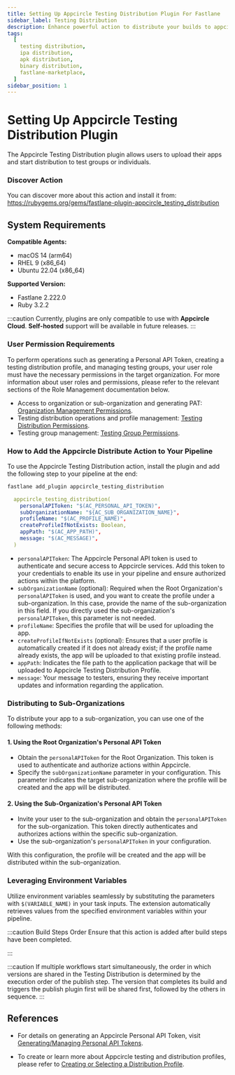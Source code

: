 ```yaml
---
title: Setting Up Appcircle Testing Distribution Plugin For Fastlane
sidebar_label: Testing Distribution
description: Enhance powerful action to distribute your builds to appcircle with fastlane
tags:
  [
    testing distribution,
    ipa distribution,
    apk distribution,
    binary distribution,
    fastlane-marketplace,
  ]
sidebar_position: 1
---
```


# Setting Up Appcircle Testing Distribution Plugin

The Appcircle Testing Distribution plugin allows users to upload their apps and start distribution to test groups or individuals.

### Discover Action

You can discover more about this action and install it from:
https://rubygems.org/gems/fastlane-plugin-appcircle_testing_distribution

## System Requirements

**Compatible Agents:**

- macOS 14 (arm64)
- RHEL 9 (x86_64)
- Ubuntu 22.04 (x86_64)

**Supported Version:**

- Fastlane 2.222.0
- Ruby 3.2.2

:::caution
Currently, plugins are only compatible to use with **Appcircle Cloud**. **Self-hosted** support will be available in future releases.
:::

### User Permission Requirements

To perform operations such as generating a Personal API Token, creating a testing distribution profile, and managing testing groups, your user role must have the necessary permissions in the target organization. For more information about user roles and permissions, please refer to the relevant sections of the Role Management documentation below.

- Access to organization or sub-organization and generating PAT: [Organization Management Permissions](https://docs.appcircle.io/account/my-organization/profile-and-team/role-management#organization-management-permissions).
- Testing distribution operations and profile management: [Testing Distribution Permissions](https://docs.appcircle.io/account/my-organization/profile-and-team/role-management#testing-distribution-permissions).
- Testing group management: [Testing Group Permissions](https://docs.appcircle.io/account/my-organization/profile-and-team/role-management#testing-group-permissions).

### How to Add the Appcircle Distribute Action to Your Pipeline

To use the Appcircle Testing Distribution action, install the plugin and add the following step to your pipeline at the end:

```bash
fastlane add_plugin appcircle_testing_distribution
```

```yml
  appcircle_testing_distribution(
    personalAPIToken: "$(AC_PERSONAL_API_TOKEN)",
    subOrganizationName: "${AC_SUB_ORGANIZATION_NAME}",
    profileName: "$(AC_PROFILE_NAME)",
    createProfileIfNotExists: Boolean,
    appPath: "$(AC_APP_PATH)",
    message: "$(AC_MESSAGE)",
  )
```

- `personalAPIToken`: The Appcircle Personal API token is used to authenticate and secure access to Appcircle services. Add this token to your credentials to enable its use in your pipeline and ensure authorized actions within the platform.
- `subOrganizationName` (optional): Required when the Root Organization's `personalAPIToken` is used, and you want to create the profile under a sub-organization. In this case, provide the name of the sub-organization in this field. If you directly used the sub-organization's `personalAPIToken`, this parameter is not needed.
- `profileName`: Specifies the profile that will be used for uploading the app.
- `createProfileIfNotExists` (optional): Ensures that a user profile is automatically created if it does not already exist; if the profile name already exists, the app will be uploaded to that existing profile instead.
- `appPath`: Indicates the file path to the application package that will be uploaded to Appcircle Testing Distribution Profile.
- `message`: Your message to testers, ensuring they receive important updates and information regarding the application.

### Distributing to Sub-Organizations

To distribute your app to a sub-organization, you can use one of the following methods:

#### 1. Using the Root Organization's Personal API Token

- Obtain the `personalAPIToken` for the Root Organization. This token is used to authenticate and authorize actions within Appcircle.
- Specify the `subOrganizationName` parameter in your configuration. This parameter indicates the target sub-organization where the profile will be created and the app will be distributed.

#### 2. Using the Sub-Organization's Personal API Token

- Invite your user to the sub-organization and obtain the `personalAPIToken` for the sub-organization. This token directly authenticates and authorizes actions within the specific sub-organization.
- Use the sub-organization's `personalAPIToken` in your configuration. 

With this configuration, the profile will be created and the app will be distributed within the sub-organization.

### Leveraging Environment Variables

Utilize environment variables seamlessly by substituting the parameters with `$(VARIABLE_NAME)` in your task inputs. The extension automatically retrieves values from the specified environment variables within your pipeline.

:::caution Build Steps Order
Ensure that this action is added after build steps have been completed.

:::

:::caution
If multiple workflows start simultaneously, the order in which versions are shared in the Testing Distribution is determined by the execution order of the publish step. The version that completes its build and triggers the publish plugin first will be shared first, followed by the others in sequence.
:::

## References

- For details on generating an Appcircle Personal API Token, visit [Generating/Managing Personal API Tokens](/appcircle-api-and-cli/api-authentication#generatingmanaging-the-personal-api-tokens).

- To create or learn more about Appcircle testing and distribution profiles, please refer to [Creating or Selecting a Distribution Profile](/testing-distribution/create-or-select-a-distribution-profile).

